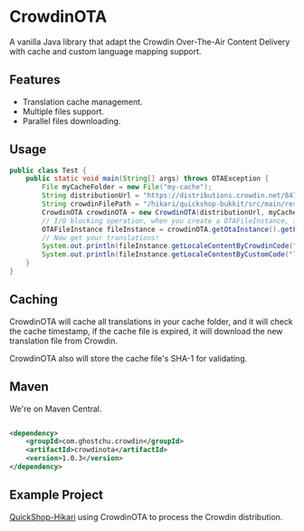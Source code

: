 # CrowdinOTA

A vanilla Java library that adapt the Crowdin Over-The-Air Content Delivery with cache and custom language mapping
support.

## Features

* Translation cache management.
* Multiple files support.
* Parallel files downloading.

## Usage

```java
public class Test {
    public static void main(String[] args) throws OTAException {
        File myCacheFolder = new File("my-cache");
        String distributionUrl = "https://distributions.crowdin.net/847569d13d22ee803f1cfa7xrm4";
        String crowdinFilePath = "/hikari/quickshop-bukkit/src/main/resources/lang/example.yml";
        CrowdinOTA crowdinOTA = new CrowdinOTA(distributionUrl, myCacheFolder);
        // I/O blocking operation, when you create a OTAFileInstance, it will download all translations
        OTAFileInstance fileInstance = crowdinOTA.getOtaInstance().getFileInstance(crowdinFilePath);
        // Now get your translations!
        System.out.println(fileInstance.getLocaleContentByCrowdinCode("zh-CN"));
        System.out.println(fileInstance.getLocaleContentByCustomCode("locale", "uk-UA"));
    }
}
```

## Caching

CrowdinOTA will cache all translations in your cache folder, and it will check the cache timestamp, if the cache file is
expired, it will download the new translation file from Crowdin.

CrowdinOTA also will store the cache file's SHA-1 for validating.

## Maven

We're on Maven Central.

```xml

<dependency>
    <groupId>com.ghostchu.crowdin</groupId>
    <artifactId>crowdinota</artifactId>
    <version>1.0.3</version>
</dependency>
```

## Example Project

[QuickShop-Hikari](https://github.com/Ghost-chu/QuickShop-Hikari/blob/5690651eecfd877e442a7a8f958a6ef896e8edb1/quickshop-bukkit/src/main/java/com/ghostchu/quickshop/localization/text/SimpleTextManager.java#L109) using CrowdinOTA to process the Crowdin distribution.
